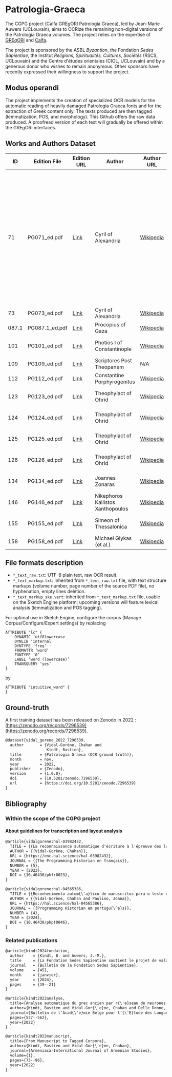 # Patrologia-Graeca

The CGPG project (Calfa GRE*g*ORI Patrologia Graeca), led by Jean-Marie Auwers (UCLouvain), aims to OCRize the remaining non-digital versions of the Patrologia Graeca volumes. The project relies on the expertise of [GRE*g*ORI](https://www.gregoriproject.com) and [Calfa](https://calfa.fr).

The project is sponsored by the ASBL *Byzantion*, the Fondation *Sedes Sapientiae*, the Institut *Religions, Spiritualités, Cultures, Sociétés* (RSCS, UCLouvain) and the Centre d'études orientales (CIOL, UCLouvain) and by a generous donor who wishes to remain anonymous. Other sponsors have recently expressed their willingness to support the project.

## Modus operandi

The project implements the creation of specialized OCR models for the automatic reading of heavily damaged Patrologia Graeca fonts and for the extraction of Greek content only. The texts produced are then tagged (lemmatization, POS, and morphology). This Github offers the raw data produced. A proofread version of each text will gradually be offered within the GRE*g*ORI interfaces.

## Works and Authors Dataset

|ID   |Edition File  |Edition URL                                                      |Author                           |Author URL                                                                  |Author Date |Work Description                                                                                                                                                                                                                |Word Count|Raw Text |Markup TXT|SkE        |Analysis   |
|-----|--------------|-----------------------------------------------------------------|---------------------------------|----------------------------------------------------------------------------|------------|--------------------------------------------------------------------------------------------------------------------------------------------------------------------------------------------------------------------------------|----------|---------|----------|-----------|-----------|
|71   |PG071_ed.pdf  |[Link](https://books.google.be/books?id=worYAAAAMAAJ&redir_esc=y)|Cyril of Alexandria              |[Wikipedia](https://en.wikipedia.org/wiki/Cyril_of_Alexandria)              |4th-5th AD  |*Commentarius in Oseam prophetam, in Joelem prophetam, In Amos prophetam, In Abdiam prophetam, In Jonam prophetam, In Michæam prophetam, In Nahum prophetam, In Habacuc prophetam, In Sophoniam prophetam, In Aggæum prophetam.*|208423    |available|available |available  |forthcoming|
|73   |PG073_ed.pdf  |[Link](http://books.google.com/books?id=ywsNQz1fTewC)            |Cyril of Alexandria              |[Wikipedia](https://en.wikipedia.org/wiki/Cyril_of_Alexandria)              |4th-5th AD  |*In Joannis Evangelium*                                                                                                                                                                                                         |230336    |available|available |available  |forthcoming|
|087.1|PG087.1_ed.pdf|[Link](http://books.google.com/books?id=CMcUAAAAQAAJ)            |Procopius of Gaza                |[Wikipedia](https://en.wikipedia.org/wiki/Procopius_of_Gaza)                |5th-6th AD  |*Commentarii in OT*                                                                                                                                                                                                             |211763    |available|available |forthcoming|forthcoming|
|101  |PG101_ed.pdf  |[Link](http://books.google.com/books?id=VZfYAAAAMAAJ)            |Photios I of Constantinople      |[Wikipedia](https://en.wikipedia.org/wiki/Photios_I_of_Constantinople)      |9th AD      |*Amphilochiana, Commentarii in NT*                                                                                                                                                                                              |229437    |available|available |forthcoming|forthcoming|
|109  |PG109_ed.pdf  |[Link](http://books.google.com/books?id=Z0naYVT0w-EC)            |Scriptores Post Theopanem        |N/A                                                                         |∅           |*∅*                                                                                                                                                                                                                             |211898    |available|available |available  |forthcoming|
|112  |PG112_ed.pdf  |[Link](http://books.google.com/books?id=nyNKAAAAcAAJ)            |Constantine Porphyrogenitus      |[Wikipedia](https://en.wikipedia.org/wiki/Constantine_VII)                  |10th AD     |*De ceremoniis*                                                                                                                                                                                                                 |153718    |available|available |forthcoming|forthcoming|
|123  |PG123_ed.pdf  |[Link](http://books.google.com/books?id=-SFJAAAAcAAJ)            |Theophylact of Ohrid             |[Wikipedia](https://en.wikipedia.org/wiki/Theophylact_of_Ohrid)             |11th-12th AD|*Commentarii in NT*                                                                                                                                                                                                             |247369    |available|available |forthcoming|forthcoming|
|124  |PG124_ed.pdf  |[Link](http://books.google.com/books?id=AccUAAAAQAAJ)            |Theophylact of Ohrid             |[Wikipedia](https://en.wikipedia.org/wiki/Theophylact_of_Ohrid)             |11th-12th AD|*Commentarii in NT*                                                                                                                                                                                                             |263430    |available|available |forthcoming|forthcoming|
|125  |PG125_ed.pdf  |[Link](http://books.google.com/books?id=Z7_UAAAAMAAJ)            |Theophylact of Ohrid             |[Wikipedia](https://en.wikipedia.org/wiki/Theophylact_of_Ohrid)             |11th-12th AD|*Commentarii in NT*                                                                                                                                                                                                             |249703    |available|available |forthcoming|forthcoming|
|126  |PG126_ed.pdf  |[Link](http://books.google.com/books?id=eTYRAAAAYAAJ)            |Theophylact of Ohrid             |[Wikipedia](https://en.wikipedia.org/wiki/Theophylact_of_Ohrid)             |11th-12th AD|*Commentarii in NT; et alia opera*                                                                                                                                                                                              |229628    |available|available |forthcoming|forthcoming|
|134  |PG134_ed.pdf  |[Link](http://books.google.com/books?id=DrvUAAAAMAAJ)            |Joannes Zonaras                  |[Wikipedia](https://en.wikipedia.org/wiki/Joannes_Zonaras)                  |11th-12th AD|*Annales*                                                                                                                                                                                                                       |271191    |available|available |available  |forthcoming|
|146  |PG146_ed.pdf  |[Link](http://books.google.com/books?id=xCJKAAAAcAAJ)            |Nikephoros Kallistos Xanthopoulos|[Wikipedia](https://en.wikipedia.org/wiki/Nikephoros_Kallistos_Xanthopoulos)|13th-14th AD|*Ecclesiastica Historia*                                                                                                                                                                                                        |242816    |available|available |available  |forthcoming|
|155  |PG155_ed.pdf  |[Link](http://books.google.com/books?id=_McUAAAAQAAJ)            |Simeon of Thessalonica           |[Wikipedia](https://en.wikipedia.org/wiki/Symeon_of_Thessalonica)           |14th-15th AD|*Dialogus in Christo (et alia opera)*                                                                                                                                                                                           |204532    |available|available |available  |forthcoming|
|158  |PG158_ed.pdf  |[Link](http://books.google.com/books?id=hBIT95lCqEsC)            |Michael Glykas (et al.)          |[Wikipedia](https://en.wikipedia.org/wiki/Michael_Glykas)                   |12th AD     |*Annales (et alia)*                                                                                                                                                                                                             |195632    |available|available |available  |forthcoming|



## File formats description

- `*_text_raw.txt`: UTF-8 plain text, raw OCR result.
- `*_text_markup.txt`: Inherited from `*_text_raw.txt` file, with text structure markups (volume number, page number of the source PDF file), no hyphenation, empty lines deletion.
- `*_text_markup_ske.vert`: inherited from `*_text_markup.txt` file, usable on the Sketch Engine platform; upcoming versions will feature lexical analysis (lemmatization and POS tagging).

For optimal use in Sketch Engine, configure the corpus (Manage Corpus/Configure/Expert settings) by replacing
```
ATTRIBUTE "lc" {
    DYNAMIC ‘utf8lowercase
    DYNLIB ‘internal
    DYNTYPE ‘freq’
    FROMATTR ‘word’
    FUNTYPE ‘0’
    LABEL ‘word (lowercase)’
    TRANSQUERY ‘yes’
}
```
by
```
ATTRIBUTE "intuitive_word" {
}
```
## Ground-truth

A first training dataset has been released on Zenodo in 2022 : [https://zenodo.org/records/7296539](https://zenodo.org/records/7296539).

```latex
@dataset{vidal_gorene_2022_7296539,
  author       = {Vidal-Gorène, Chahan and
                  Kindt, Bastien},
  title        = {Patrologia Graeca (OCR ground truth)},
  month        = nov,
  year         = 2022,
  publisher    = {Zenodo},
  version      = {1.0.0},
  doi          = {10.5281/zenodo.7296539},
  url          = {https://doi.org/10.5281/zenodo.7296539}
}
```

## Bibliography

### Within the scope of the CGPG project

#### About guidelines for transcription and layout analysis

```latex
@article{vidalgorene:hal-03982432,
  TITLE = {{La reconnaissance automatique d'écriture à l'épreuve des langues peu dotées}},
  AUTHOR = {{Vidal-Gorène, Chahan}},
  URL = {https://enc.hal.science/hal-03982432},
  JOURNAL = {{The Programming Historian en français}},
  NUMBER = {5},
  YEAR = {2023},
  DOI = {10.46430/phfr0023},
}
```

```latex
@article{vidalgorene:hal-04565386,
  TITLE = {{Reconhecimento autom{\'a}tico de manuscritos para o teste de idiomas n{\~a}o latinos}},
  AUTHOR = {{Vidal-Gorène, Chahan and Paulino, Joana}},
  URL = {https://hal.science/hal-04565386},
  JOURNAL = {{Programming Historian em portugu{\^e}s}},
  NUMBER = {4},
  YEAR = {2024},
  DOI = {10.46430/phpt0046},
}
```

### Related publications

```latex
@article{kindt2024fondation,
  author    = {Kindt, B. and Auwers, J.-M.},
  title     = {La Fondation Sedes Sapientiae soutient le projet de valorisation numérique de la Patrologie Grecque},
  journal   = {Bulletin de la Fondation Sedes Sapientiae},
  volume    = {45},
  month     = {janvier},
  year      = {2024},
  pages     = {19--21}
}
```

```latex
@article{kindt2022analyse,
  title={Analyse automatique du grec ancien par r{\'e}seau de neurones. {\'E}valuation sur le corpus De Thessalonica Capta},
  author={Kindt, Bastien and Vidal-Gor{\`e}ne, Chahan and Delle Donne, Saulo},
  journal={Bulletin de l’Acad{\'e}mie Belge pour l’{\'E}tude des Langues Anciennes et Orientales},
  pages={537--562},
  year={2022}
}
```

```latex
@article{kindt2022manuscript,
  title={From Manuscript to Tagged Corpora},
  author={Kindt, Bastien and Vidal-Gor{\`e}ne, Chahan},
  journal={Armeniaca-International Journal of Armenian Studies},
  volume={1},
  pages={73--96},
  year={2022}
}
```